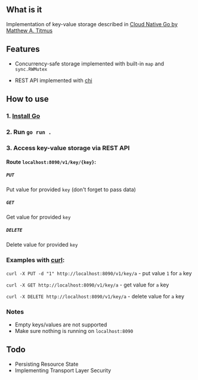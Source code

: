 ## What is it

Implementation of key-value storage described in [Cloud Native Go by Matthew A. Titmus](https://www.oreilly.com/library/view/cloud-native-go/9781492076322/)

## Features

- Concurrency-safe storage implemented with built-in `map` and `sync.RWMutex`

- REST API implemented with [chi](https://github.com/go-chi/chi)

## How to use

### 1. [Install Go](https://go.dev/doc/install)
### 2. Run `go run .`
### 3. Access key-value storage via REST API

#### Route `localhost:8090/v1/key/{key}`:

##### `PUT`
Put value for provided `key` (don't forget to pass data)

##### `GET`
Get value for provided `key`

##### `DELETE`
Delete value for provided `key`

### Examples with [curl](https://curl.se/docs/manpage.html):

`curl -X PUT -d "1" http://localhost:8090/v1/key/a` - put value `1` for `a` key

`curl -X GET http://localhost:8090/v1/key/a` - get value for `a` key

`curl -X DELETE http://localhost:8090/v1/key/a` - delete value for `a` key

### Notes

- Empty keys/values are not supported
- Make sure nothing is running on `localhost:8090`

## Todo

- Persisting Resource State
- Implementing Transport Layer Security
